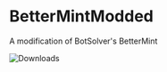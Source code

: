 # BetterMintModded
A modification of BotSolver's BetterMint

![Downloads](https://img.shields.io/github/downloads/BarioIsCoding/BetterMintModded/total?style=flat&cachebuster=12345)
